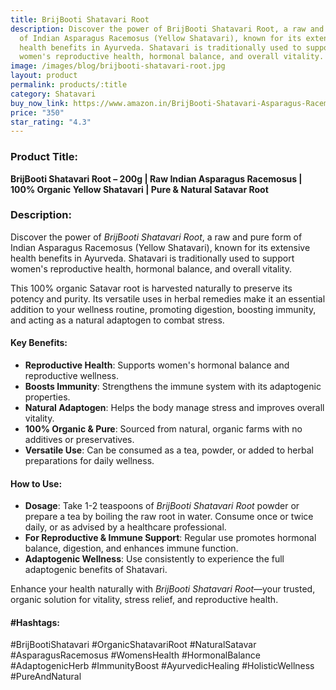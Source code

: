 ```yaml
---
title: BrijBooti Shatavari Root
description: Discover the power of BrijBooti Shatavari Root, a raw and pure form
  of Indian Asparagus Racemosus (Yellow Shatavari), known for its extensive
  health benefits in Ayurveda. Shatavari is traditionally used to support
  women's reproductive health, hormonal balance, and overall vitality.
image: /images/blog/brijbooti-shatavari-root.jpg
layout: product
permalink: products/:title
category: Shatavari
buy_now_link: https://www.amazon.in/BrijBooti-Shatavari-Asparagus-Racemosus-Shatawar/dp/B07G77JVB9/ref=sr_1_7?crid=3QWSY64EZC63C&tag=m0150-21
price: "350"
star_rating: "4.3"
---
```

### Product Title:
**BrijBooti Shatavari Root – 200g | Raw Indian Asparagus Racemosus | 100% Organic Yellow Shatavari | Pure & Natural Satavar Root**

### Description:
Discover the power of *BrijBooti Shatavari Root*, a raw and pure form of Indian Asparagus Racemosus (Yellow Shatavari), known for its extensive health benefits in Ayurveda. Shatavari is traditionally used to support women's reproductive health, hormonal balance, and overall vitality. 

This 100% organic Satavar root is harvested naturally to preserve its potency and purity. Its versatile uses in herbal remedies make it an essential addition to your wellness routine, promoting digestion, boosting immunity, and acting as a natural adaptogen to combat stress.

#### Key Benefits:
- **Reproductive Health**: Supports women's hormonal balance and reproductive wellness.
- **Boosts Immunity**: Strengthens the immune system with its adaptogenic properties.
- **Natural Adaptogen**: Helps the body manage stress and improves overall vitality.
- **100% Organic & Pure**: Sourced from natural, organic farms with no additives or preservatives.
- **Versatile Use**: Can be consumed as a tea, powder, or added to herbal preparations for daily wellness.

#### How to Use:
- **Dosage**: Take 1-2 teaspoons of *BrijBooti Shatavari Root* powder or prepare a tea by boiling the raw root in water. Consume once or twice daily, or as advised by a healthcare professional.
- **For Reproductive & Immune Support**: Regular use promotes hormonal balance, digestion, and enhances immune function.
- **Adaptogenic Wellness**: Use consistently to experience the full adaptogenic benefits of Shatavari.

Enhance your health naturally with *BrijBooti Shatavari Root*—your trusted, organic solution for vitality, stress relief, and reproductive health.

#### #Hashtags:
#BrijBootiShatavari #OrganicShatavariRoot #NaturalSatavar #AsparagusRacemosus #WomensHealth #HormonalBalance #AdaptogenicHerb #ImmunityBoost #AyurvedicHealing #HolisticWellness #PureAndNatural
